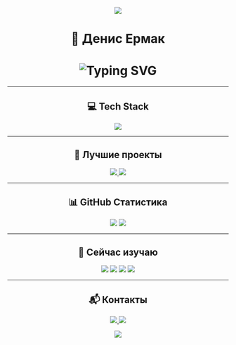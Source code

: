<!-- 🎨 ШАПКА -->
<p align="center">
  <img src="https://capsule-render.vercel.app/api?type=wave&color=0:0f2027,50:203a43,100:2c5364&height=120&section=header" />
</p>

<h1 align="center">🎨 Денис Ермак</h1>
<h1 align="center">
  <img 
    src="https://readme-typing-svg.herokuapp.com?font=Fira+Code&weight=500&size=28&pause=1000&color=00BFFF&center=true&vCenter=true&width=800&lines=Frontend+разработчик;React,+TypeScript,+UI/UX+дизайн" 
    alt="Typing SVG" 
  />
</h1>


---

<!-- 💻 ТЕХНОСТЕК -->
<h2 align="center">💻 Tech Stack</h2>

<p align="center">
  <img src="https://skillicons.dev/icons?i=html,css,js,ts,react,nextjs,redux,tailwind,bootstrap,git,github,vscode" />
</p>

---

<!-- 🚀 ПРОЕКТЫ -->
<h2 align="center">🚀 Лучшие проекты</h2>

<p align="center">
  <a href="https://github.com/ermakgithub/Betflix">
    <img src="https://github-readme-stats.vercel.app/api/pin/?username=ermakgithub&repo=Betflix&theme=radical" />
  </a>
  <a href="https://github.com/ermakgithub/HackathonInDev">
    <img src="https://github-readme-stats.vercel.app/api/pin/?username=ermakgithub&repo=HackathonInDev&theme=radical" /> 
  </a>
</p>

---

<!-- 📈 СТАТИСТИКА -->
<h2 align="center">📊 GitHub Статистика</h2>

<p align="center">
  <img src="https://github-readme-stats.vercel.app/api?username=ermakgithub&show_icons=true&theme=tokyonight&hide_rank=true&hide=contribs" />
  <img src="https://github-readme-streak-stats.herokuapp.com/?user=ermakgithub&theme=tokyonight" />
</p>


---

<!-- 🧠 ИЗУЧАЮ -->
<h2 align="center">🧠 Сейчас изучаю</h2>

<p align="center">
  <img src="https://img.shields.io/badge/Next.js-000000?style=for-the-badge&logo=next.js&logoColor=white" />
  <img src="https://img.shields.io/badge/Zustand-4B3263?style=for-the-badge&logoColor=white" />
  <img src="https://img.shields.io/badge/Storybook-FF4785?style=for-the-badge&logo=storybook&logoColor=white" />
  <img src="https://img.shields.io/badge/Framer_Motion-EF007C?style=for-the-badge&logo=framer&logoColor=white" />
</p>

---

<!-- 📬 КОНТАКТЫ -->
<h2 align="center">📬 Контакты</h2>

<p align="center">
  <a href="https://t.me/ermak_d">
    <img src="https://img.shields.io/badge/Telegram-26A5E4?style=for-the-badge&logo=telegram&logoColor=white" />
  </a>
  <a href="deniseermak@gmail.com">
    <img src="https://img.shields.io/badge/Gmail-D14836?style=for-the-badge&logo=gmail&logoColor=white" />
  </a>
</p>

<!-- 🌊 ФУТЕР -->
<p align="center">
  <img src="https://capsule-render.vercel.app/api?type=waving&color=0:2c3e50,100:3498db&height=100&section=footer" />
</p>
